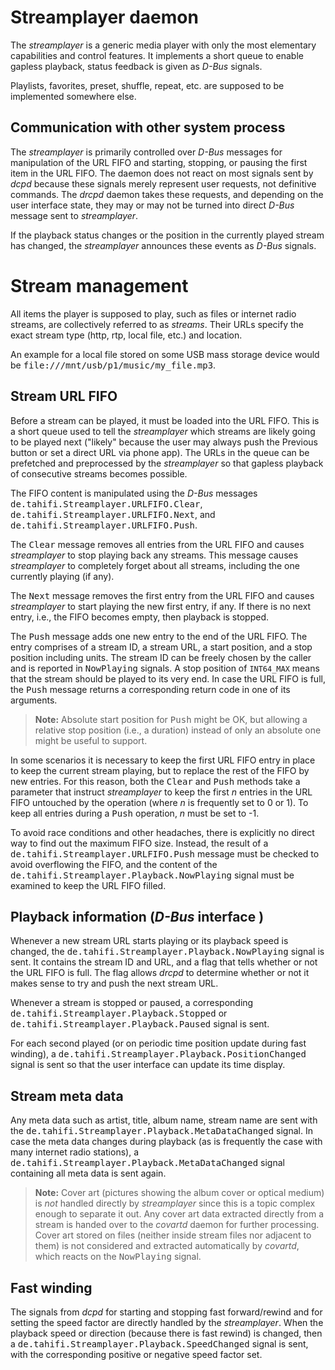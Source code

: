 # Streamplayer daemon

The _streamplayer_ is a generic media player with only the most elementary
capabilities and control features. It implements a short queue to enable
gapless playback, status feedback is given as _D-Bus_ signals.

Playlists, favorites, preset, shuffle, repeat, etc. are supposed to be
implemented somewhere else.

## Communication with other system process

The _streamplayer_ is primarily controlled over _D-Bus_ messages for
manipulation of the URL FIFO and starting, stopping, or pausing the first item
in the URL FIFO. The daemon does not react on most signals sent by _dcpd_
because these signals merely represent user requests, not definitive commands.
The _drcpd_ daemon takes these requests, and depending on the user interface
state, they may or may not be turned into direct _D-Bus_ message sent to
_streamplayer_.

If the playback status changes or the position in the currently played stream
has changed, the _streamplayer_ announces these events as _D-Bus_ signals.


# Stream management

All items the player is supposed to play, such as files or internet radio
streams, are collectively referred to as _streams_. Their URLs specify the
exact stream type (http, rtp, local file, etc.) and location.

An example for a local file stored on some USB mass storage device would be
<tt>file:///mnt/usb/p1/music/my_file.mp3</tt>.

## Stream URL FIFO

Before a stream can be played, it must be loaded into the URL FIFO. This is a
short queue used to tell the _streamplayer_ which streams are likely going to
be played next ("likely" because the user may always push the Previous button
or set a direct URL via phone app). The URLs in the queue can be prefetched and
preprocessed by the _streamplayer_ so that gapless playback of consecutive
streams becomes possible.

The FIFO content is manipulated using the _D-Bus_ messages
<tt>de.tahifi.Streamplayer.URLFIFO.Clear</tt>,
<tt>de.tahifi.Streamplayer.URLFIFO.Next</tt>, and
<tt>de.tahifi.Streamplayer.URLFIFO.Push</tt>.

The <tt>Clear</tt> message removes all entries from the URL FIFO and causes
_streamplayer_ to stop playing back any streams. This message causes
_streamplayer_ to completely forget about all streams, including the one
currently playing (if any).

The <tt>Next</tt> message removes the first entry from the URL FIFO and causes
_streamplayer_ to start playing the new first entry, if any. If there is no
next entry, i.e., the FIFO becomes empty, then playback is stopped.

The <tt>Push</tt> message adds one new entry to the end of the URL FIFO. The
entry comprises of a stream ID, a stream URL, a start position, and a stop
position including units. The stream ID can be freely chosen by the caller and
is reported in <tt>NowPlaying</tt> signals. A stop position of
<code>INT64_MAX</code> means that the stream should be played to its very end.
In case the URL FIFO is full, the <tt>Push</tt> message returns a corresponding
return code in one of its arguments.

> **Note:** Absolute start position for <tt>Push</tt> might be OK, but allowing
>     a relative stop position (i.e., a duration) instead of only an absolute
>     one might be useful to support.

In some scenarios it is necessary to keep the first URL FIFO entry in place to
keep the current stream playing, but to replace the rest of the FIFO by new
entries. For this reason, both the <tt>Clear</tt> and <tt>Push</tt> methods
take a parameter that instruct _streamplayer_ to keep the first *n* entries in
the URL FIFO untouched by the operation (where *n* is frequently set to 0 or
1). To keep all entries during a <tt>Push</tt> operation, *n* must be set to
-1.

To avoid race conditions and other headaches, there is explicitly no direct way
to find out the maximum FIFO size. Instead, the result of a
<tt>de.tahifi.Streamplayer.URLFIFO.Push</tt> message must be checked to avoid
overflowing the FIFO, and the content of the
<tt>de.tahifi.Streamplayer.Playback.NowPlaying</tt> signal must be examined to
keep the URL FIFO filled.

## Playback information (_D-Bus_ interface <tt></tt>)

Whenever a new stream URL starts playing or its playback speed is changed, the
<tt>de.tahifi.Streamplayer.Playback.NowPlaying</tt> signal is sent. It contains
the stream ID and URL, and a flag that tells whether or not the URL FIFO is
full. The flag allows _drcpd_ to determine whether or not it makes sense to try
and push the next stream URL.

Whenever a stream is stopped or paused, a corresponding
<tt>de.tahifi.Streamplayer.Playback.Stopped</tt> or
<tt>de.tahifi.Streamplayer.Playback.Paused</tt> signal is sent.

For each second played (or on periodic time position update during fast
winding), a <tt>de.tahifi.Streamplayer.Playback.PositionChanged</tt> signal is
sent so that the user interface can update its time display.

## Stream meta data

Any meta data such as artist, title, album name, stream name are sent with the
<tt>de.tahifi.Streamplayer.Playback.MetaDataChanged</tt> signal. In case the
meta data changes during playback (as is frequently the case with many internet
radio stations), a <tt>de.tahifi.Streamplayer.Playback.MetaDataChanged</tt>
signal containing all meta data is sent again.

> **Note:** Cover art (pictures showing the album cover or optical medium) is
>     _not_ handled directly by _streamplayer_ since this is a topic complex
>     enough to separate it out. Any cover art data extracted directly from a
>     stream is handed over to the _covartd_ daemon for further processing.
>     Cover art stored on files (neither inside stream files nor adjacent to
>     them) is not considered and extracted automatically by _covartd_, which
>     reacts on the <tt>NowPlaying</tt> signal.

## Fast winding

The signals from _dcpd_ for starting and stopping fast forward/rewind and for
setting the speed factor are directly handled by the _streamplayer_. When the
playback speed or direction (because there is fast rewind) is changed, then a
<tt>de.tahifi.Streamplayer.Playback.SpeedChanged</tt> signal is sent, with the
corresponding positive or negative speed factor set.
